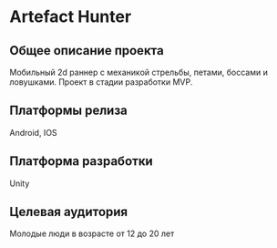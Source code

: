 # Artefact Hunter
## Общее описание проекта
Мобильный 2d раннер с механикой стрельбы, петами, боссами и ловушками. Проект в стадии разработки MVP.

## Платформы релиза
Android, IOS

## Платформа разработки
Unity

## Целевая аудитория
Молодые люди в возрасте от 12 до 20 лет